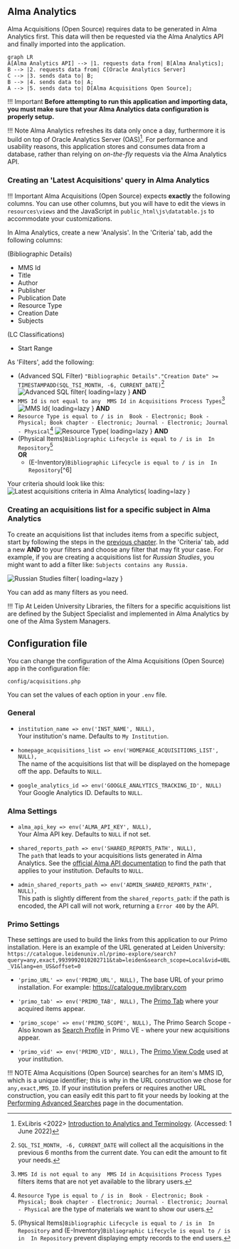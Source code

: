 ## Alma Analytics

Alma Acquisitions (Open Source) requires data to be generated in Alma Analytics first. This data will then be requested via the Alma Analytics API and finally imported into the application.

``` mermaid
graph LR
A[Alma Analytics API] --> |1. requests data from| B[Alma Analytics];
B --> |2. requests data from| C[Oracle Analytics Server]
C --> |3. sends data to| B;
B --> |4. sends data to| A;
A --> |5. sends data to| D[Alma Acquisitions Open Source];
```

!!! Important
      **Before attempting to run this application and importing data, you must make sure that your Alma Analytics data configuration is properly setup.**

!!! Note
      Alma Analytics refreshes its data only once a day, furthermore it is build on top of Oracle Analytics Server (OAS)[^1]. For performance and usability reasons, this application stores and consumes data from a database, rather than relying on *on-the-fly* requests via the Alma Analytics API.

### Creating an 'Latest Acquisitions' query in Alma Analytics

!!! Important
      Alma Acquisitions (Open Source) expects **exactly** the following columns. You can use other columns, but you will have to edit the views in `resources\views` and the JavaScript in `public_html\js\datatable.js` to accommodate your customizations.

In Alma Analytics, create a new 'Analysis'. In the 'Criteria' tab, add the following columns:

(Bibliographic Details)  

* MMS Id  
* Title  
* Author  
* Publisher  
* Publication Date  
* Resource Type  
* Creation Date  
* Subjects

(LC Classifications)  

* Start Range

As 'Filters', add the following:

* (Advanced SQL Filter) ```"Bibliographic Details"."Creation Date" >= TIMESTAMPADD(SQL_TSI_MONTH, -6, CURRENT_DATE)```[^2]  
  ![Advanced SQL filter](/assets/images/docs/advanced_sql_filter.png){ loading=lazy }
**AND**
* ```MMS Id is not equal to any  MMS Id in Acquisitions Process Types```[^3]  
  ![MMS Id](/assets/images/docs/mms_id.png){ loading=lazy }
**AND**
* ```Resource Type is equal to / is in  Book - Electronic; Book - Physical; Book chapter - Electronic; Journal - Electronic; Journal - Physical```[^4]
  ![Resource Type](/assets/images/docs/resource_type.png){ loading=lazy }
**AND**
* (Physical Items)```Bibliographic Lifecycle is equal to / is in  In Repository```[^5]  
   **OR**
  * (E-Inventory)```Bibliographic Lifecycle is equal to / is in  In Repository```[^6]

Your criteria should look like this:
![Latest acquisitions criteria in Alma Analytics](/assets/images/docs/all_acquisitions.png){ loading=lazy }

### Creating an acquisitions list for a specific subject in Alma Analytics

To create an acquisitions list that includes items from a specific subject, start by following the steps in the [previous chapter](configuration.md#creating-an-latest-acquisitions-query-in-alma-analytics). In the 'Criteria' tab, add a new **AND** to your filters and choose any filter that may fit your case. For example, if you are creating a acquisitions list for *Russian Studies*, you might want to add a filter like:
```Subjects contains any Russia.```  

![Russian Studies filter](/assets/images/docs/russian_studies.png){ loading=lazy }

You can add as many filters as you need.

!!! Tip
      At Leiden University Libraries, the filters for a specific acquisitions list are defined by the Subject Specialist and implemented in Alma Analytics by one of the Alma System Managers.

## Configuration file

You can change the configuration of the Alma Acquisitions (Open Source) app in the configuration file:

```config/acquisitions.php```

You can set the values of each option in your `.env` file.

### General

* `institution_name => env('INST_NAME', NULL),`  
Your institution's name. Defaults to `My Institution`.

* `homepage_acquisitions_list => env('HOMEPAGE_ACQUISITIONS_LIST', NULL),`  
The name of the acquisitions list that will be displayed on the homepage off the app. Defaults to `NULL`.

* `google_analytics_id => env('GOOGLE_ANALYTICS_TRACKING_ID', NULL)`  
Your Google Analytics ID. Defaults to `NULL`.

### Alma Settings

* `alma_api_key => env('ALMA_API_KEY', NULL),`  
Your Alma API key. Defaults to `NULL` if not set.

* `shared_reports_path => env('SHARED_REPORTS_PATH', NULL),`  
The `path` that leads to your acquisitions lists generated in Alma Analytics. See the [official Alma API documentation](https://developers.exlibrisgroup.com/alma/apis/docs/analytics/R0VUIC9hbG1hd3MvdjEvYW5hbHl0aWNzL3BhdGhzL3twYXRofQ==/) to find the path that applies to your institution. Defaults to `NULL`.  

* `admin_shared_reports_path => env('ADMIN_SHARED_REPORTS_PATH', NULL),`  
This path is slightly different from the `shared_reports_path`: if the path is encoded, the API call will not work, returning a `Error 400` by the API.

### Primo Settings

These settings are used to build the links from this application to our Primo installation.
Here is an example of the URL generated at Leiden University:
`https://catalogue.leidenuniv.nl/primo-explore/search?query=any,exact,9939992010202711&tab=leiden&search_scope=Local&vid=UBL_V1&lang=en_US&offset=0`

* `'primo_URL' => env('PRIMO_URL', NULL),`
The base URL of your primo installation. For example: <https://catalogue.mylibrary.com>

* `'primo_tab' => env('PRIMO_TAB', NULL),`
The [Primo Tab](https://knowledge.exlibrisgroup.com/Primo/Product_Documentation/Primo/Back_Office_Guide/060Configuring_Primo%E2%80%99s_Front_End/020Views_Wizard#ww1329562) where your acquired items appear.

* `'primo_scope' => env('PRIMO_SCOPE', NULL),`
The Primo Search Scope - Also known as [Search Profile](https://knowledge.exlibrisgroup.com/Primo/Product_Documentation/020Primo_VE/Primo_VE_(English)/040Search_Configurations/010Configuring_Search_Profiles_for_Primo_VE) in Primo VE - where your new acquisitions appear.

* `'primo_vid' => env('PRIMO_VID', NULL),`
The [Primo View Code](https://knowledge.exlibrisgroup.com/Primo/Product_Documentation/Primo/Back_Office_Guide/060Configuring_Primo%E2%80%99s_Front_End/020Views_Wizard) used at your institution.

!!! NOTE
      Alma Acquisitions (Open Source) searches for an item's MMS ID, which is a unique identifier; this is why in the URL construction we chose for `any,exact,MMS_ID`. If your institution prefers or requires another URL construction, you can easily edit this part to fit your needs by looking at the [Performing Advanced Searches](https://knowledge.exlibrisgroup.com/Primo/Product_Documentation/Primo/End_User_Help_-_New_UI/020Performing_Advanced_Searches) page in the documentation.

[^1]: ExLibris <2022> [Introduction to Analytics and Terminology](https://knowledge.exlibrisgroup.com/Alma/Product_Documentation/010Alma_Online_Help_(English)/080Analytics/010Introduction). (Accessed: 1 June 2022)
[^2]: ```SQL_TSI_MONTH, -6, CURRENT_DATE``` will collect all the acquisitions in the previous 6 months from the current date. You can edit the amount to fit your needs.
[^3]: ```MMS Id is not equal to any  MMS Id in Acquisitions Process Types``` filters items that are not yet available to the library users.
[^4]: ```Resource Type is equal to / is in  Book - Electronic; Book - Physical; Book chapter - Electronic; Journal - Electronic; Journal - Physical``` are the type of materials we want to show our users.
[^5]: (Physical Items)```Bibliographic Lifecycle is equal to / is in  In Repository``` and (E-Inventory)```Bibliographic Lifecycle is equal to / is in  In Repository``` prevent displaying empty records to the end users.

